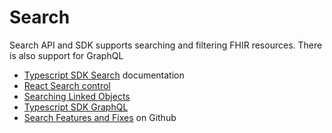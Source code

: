 # Search

Search API and SDK supports searching and filtering FHIR resources. There is also support for GraphQL

- [Typescript SDK Search](/docs/sdk/index.md#search) documentation
- [React Search control](/docs/sdk#search)
- [Searching Linked Objects](/docs/fhir-datastore/basic-fhir-search.mdx)
- [Typescript SDK GraphQL](/docs/sdk/classes/MedplumClient.md#graphql)
- [Search Features and Fixes](https://github.com/medplum/medplum/pulls?q=is%3Apr+label%3Asearch) on Github
